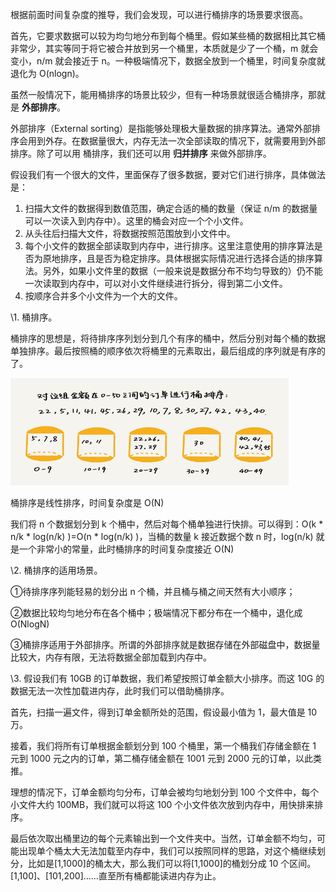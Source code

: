 根据前面时间复杂度的推导，我们会发现，可以进行桶排序的场景要求很高。

首先，它要求数据可以较为均匀地分布到每个桶里。假如某些桶的数据相比其它桶非常少，其实等同于将它被合并放到另一个桶里，本质就是少了一个桶，m 就会变小，n/m 就会接近于 n。一种极端情况下，数据全放到一个桶里，时间复杂度就退化为 O(nlogn)。

虽然一般情况下，能用桶排序的场景比较少，但有一种场景就很适合桶排序，那就是 **外部排序**。

外部排序（External sorting）是指能够处理极大量数据的排序算法。通常外部排序会用到外存。在数据量很大，内存无法一次全部读取的情况下，就需要用到外部排序。除了可以用 桶排序，我们还可以用 **归并排序** 来做外部排序。

假设我们有一个很大的文件，里面保存了很多数据，要对它们进行排序，具体做法是：

1. 扫描大文件的数据得到数值范围，确定合适的桶的数量（保证 n/m 的数据量可以一次读入到内存中）。这里的桶会对应一个个小文件。
2. 从头往后扫描大文件，将数据按照范围放到小文件中。
3. 每个小文件的数据全部读取到内存中，进行排序。这里注意使用的排序算法是否为原地排序，且是否为稳定排序。具体根据实际情况进行选择合适的排序算法。另外，如果小文件里的数据（一般来说是数据分布不均匀导致的）仍不能一次读取到内存中，可以对小文件继续进行拆分，得到第二小文件。
4. 按顺序合并多个小文件为一个大的文件。





\1. 桶排序。

桶排序的思想是，将待排序序列划分到几个有序的桶中，然后分别对每个桶的数据单独排序。最后按照桶的顺序依次将桶里的元素取出，最后组成的序列就是有序的了。

![img](image/fc2fee7762f99e407f1dad22901c4252.png)



桶排序是线性排序，时间复杂度是 O(N)

我们将 n 个数据划分到 k 个桶中，然后对每个桶单独进行快排。可以得到：O(k * n/k * log(n/k) )=O(n * log(n/k) )，当桶的数量 k 接近数据个数 n 时，log(n/k) 就是一个非常小的常量，此时桶排序的时间复杂度接近 O(N)

 

\2. 桶排序的适用场景。

①待排序序列能轻易的划分出 n 个桶，并且桶与桶之间天然有大小顺序；

②数据比较均匀地分布在各个桶中；极端情况下都分布在一个桶中，退化成 O(NlogN)

③桶排序适用于外部排序。所谓的外部排序就是数据存储在外部磁盘中，数据量比较大，内存有限，无法将数据全部加载到内存中。

 

\3. 假设我们有 10GB 的订单数据，我们希望按照订单金额大小排序。而这 10G 的数据无法一次性加载进内存，此时我们可以借助桶排序。

首先，扫描一遍文件，得到订单金额所处的范围，假设最小值为 1，最大值是 10 万。

接着，我们将所有订单根据金额划分到 100 个桶里，第一个桶我们存储金额在 1 元到 1000 元之内的订单，第二桶存储金额在 1001 元到 2000 元的订单，以此类推。

 

理想的情况下，订单金额均匀分布，订单会被均匀地划分到 100 个文件中，每个小文件大约 100MB，我们就可以将这 100 个小文件依次放到内存中，用快排来排序。

 

最后依次取出桶里边的每个元素输出到一个文件夹中。当然，订单金额不均匀，可能出现单个桶太大无法加载至内存中，我们可以按照同样的思路，对这个桶继续划分，比如是[1,1000]的桶太大，那么我们可以将[1,1000]的桶划分成 10 个区间。[1,100]、[101,200]……直至所有桶都能读进内存为止。
